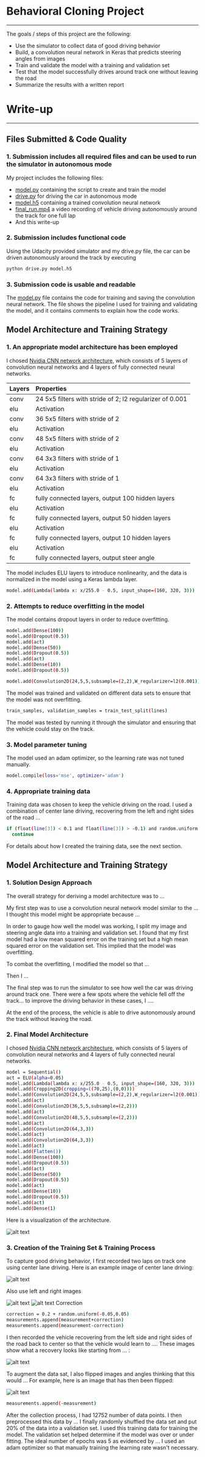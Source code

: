 # Behavioral Cloning Project
---
The goals / steps of this project are the following:
* Use the simulator to collect data of good driving behavior
* Build, a convolution neural network in Keras that predicts steering angles from images
* Train and validate the model with a training and validation set
* Test that the model successfully drives around track one without leaving the road
* Summarize the results with a written report

[//]: # (Image References)

[image1]: ./examples/cnn-architecture-624x890.png "Model Visualization"
[image2]: ./examples/center_2016_12_01_13_41_26_528.jpg "Center Image"
[image3]: ./examples/left_2016_12_01_13_41_26_528.jpg "Left Image"
[image4]: ./examples/right_2016_12_01_13_41_26_528.jpg "Right Image"
[image5]: ./examples/center_2017_07_30_09_09_28_033.jpg "Recovery Image1"
[image6]: ./examples/center_2017_07_30_09_09_28_934.jpg "Recovery Image2"
[image7]: ./examples/flip_center_2016_12_01_13_41_26_528.jpg "Flipped Image"

# Write-up
---

## Files Submitted & Code Quality

### 1. Submission includes all required files and can be used to run the simulator in autonomous mode

My project includes the following files:
* [model.py](./model.py) containing the script to create and train the model
* [drive.py](.drive.py) for driving the car in autonomous mode
* [model.h5](./model.h5) containing a trained convolution neural network 
* [final_run.mp4](./final_run.mp4)  a video recording of vehicle driving autonomously around the track for one full lap
* And this write-up

### 2. Submission includes functional code
Using the Udacity provided simulator and my drive.py file, the car can be driven autonomously around the track by executing 

```sh
python drive.py model.h5
```

### 3. Submission code is usable and readable

The [model.py](./model.py) file contains the code for training and saving the convolution neural network. The file shows the pipeline I used for training and validating the model, and it contains comments to explain how the code works.

## Model Architecture and Training Strategy

### 1. An appropriate model architecture has been employed

I chosed [Nvidia CNN network architecture](https://devblogs.nvidia.com/parallelforall/deep-learning-self-driving-cars/), which consists of 5 layers of convolution neural networks and 4 layers of fully connected neural networks.

|Layers|Properties|
|:-------|:-----------|
|conv| 24 5x5 filters with stride of 2; l2 regularizer of 0.001|
|elu| Activation|
|conv| 36 5x5 filters with stride of 2|
|elu| Activation|
|conv| 48 5x5 filters with stride of 2|
|elu| Activation|
|conv| 64 3x3 filters with stride of 1|
|elu| Activation|
|conv| 64 3x3 filters with stride of 1|
|elu| Activation|
|fc| fully connected layers, output 100 hidden layers|
|elu| Activation|
|fc| fully connected layers, output 50 hidden layers|
|elu| Activation|
|fc| fully connected layers, output 10 hidden layers|
|elu| Activation|
|fc| fully connected layers, output steer angle|

The model includes ELU layers to introduce nonlinearity, and the data is normalized in the model using a Keras lambda layer.

```sh
model.add(Lambda(lambda x: x/255.0 - 0.5, input_shape=(160, 320, 3)))
```

### 2. Attempts to reduce overfitting in the model

The model contains dropout layers in order to reduce overfitting.

```sh
model.add(Dense(100))
model.add(Dropout(0.5))
model.add(act)
model.add(Dense(50))
model.add(Dropout(0.5))
model.add(act)
model.add(Dense(10))
model.add(Dropout(0.5))
```

```sh
model.add(Convolution2D(24,5,5,subsample=(2,2),W_regularizer=l2(0.001)))
```

The model was trained and validated on different data sets to ensure that the model was not overfitting.

```sh
train_samples, validation_samples = train_test_split(lines) 
```

The model was tested by running it through the simulator and ensuring that the vehicle could stay on the track.

### 3. Model parameter tuning

The model used an adam optimizer, so the learning rate was not tuned manually.

```sh
model.compile(loss='mse', optimizer='adam')
```

### 4. Appropriate training data

Training data was chosen to keep the vehicle driving on the road. I used a combination of center lane driving, recovering from the left and right sides of the road ... 

```sh
if (float(line[3]) < 0.1 and float(line[3]) > -0.1) and random.uniform(0,1) > 0.05:
  continue
```

For details about how I created the training data, see the next section. 

## Model Architecture and Training Strategy

### 1. Solution Design Approach

The overall strategy for deriving a model architecture was to ...

My first step was to use a convolution neural network model similar to the ... I thought this model might be appropriate because ...

In order to gauge how well the model was working, I split my image and steering angle data into a training and validation set. I found that my first model had a low mean squared error on the training set but a high mean squared error on the validation set. This implied that the model was overfitting. 

To combat the overfitting, I modified the model so that ...

Then I ... 

The final step was to run the simulator to see how well the car was driving around track one. There were a few spots where the vehicle fell off the track... to improve the driving behavior in these cases, I ....

At the end of the process, the vehicle is able to drive autonomously around the track without leaving the road.

### 2. Final Model Architecture

I chosed [Nvidia CNN network architecture](https://devblogs.nvidia.com/parallelforall/deep-learning-self-driving-cars/), which consists of 5 layers of convolution neural networks and 4 layers of fully connected neural networks.

```sh
model = Sequential()
act = ELU(alpha=0.05)
model.add(Lambda(lambda x: x/255.0 - 0.5, input_shape=(160, 320, 3)))
model.add(Cropping2D(cropping=((70,25),(0,0))))
model.add(Convolution2D(24,5,5,subsample=(2,2),W_regularizer=l2(0.001)))
model.add(act)
model.add(Convolution2D(36,5,5,subsample=(2,2)))
model.add(act)
model.add(Convolution2D(48,5,5,subsample=(2,2)))
model.add(act)
model.add(Convolution2D(64,3,3))
model.add(act)
model.add(Convolution2D(64,3,3))
model.add(act)
model.add(Flatten())
model.add(Dense(100))
model.add(Dropout(0.5))
model.add(act)
model.add(Dense(50))
model.add(Dropout(0.5))
model.add(act)
model.add(Dense(10))
model.add(Dropout(0.5))
model.add(act)
model.add(Dense(1)
```

Here is a visualization of the architecture.

![alt text][image1]

### 3. Creation of the Training Set & Training Process

To capture good driving behavior, I first recorded two laps on track one using center lane driving. Here is an example image of center lane driving:

![alt text][image2]

Also use left and right images

![alt text][image3]
![alt text][image4]
Correction

```sh
correction = 0.2 + random.uniform(-0.05,0.05)
measurements.append(measurement+correction)
measurements.append(measurement-correction)
```

I then recorded the vehicle recovering from the left side and right sides of the road back to center so that the vehicle would learn to .... These images show what a recovery looks like starting from ... :

![alt text][image6]

To augment the data sat, I also flipped images and angles thinking that this would ... For example, here is an image that has then been flipped:

![alt text][image5]

```sh
measurements.append(-measurement)
```

After the collection process, I had 12752 number of data points. I then preprocessed this data by ...
I finally randomly shuffled the data set and put 20% of the data into a validation set. 
I used this training data for training the model. The validation set helped determine if the model was over or under fitting. The ideal number of epochs was 5 as evidenced by ... I used an adam optimizer so that manually training the learning rate wasn't necessary.
